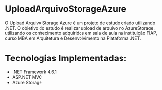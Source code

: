 # UploadArquivoStorageAzure

O Upload Arquivo Storage Azure é um projeto de estudo criado utilizando .NET.
O objetivo do estudo é realizar upload de arquivo no AzureStorage, utilizando os conhecimento adquiridos em sala de aula na instituição FIAP, curso MBA em Arquitetura e Desenvolvimento na Plataforma .NET.

# Tecnologias Implementadas:

- .NET Framework 4.6.1
- ASP.NET MVC
- Azure Storage
